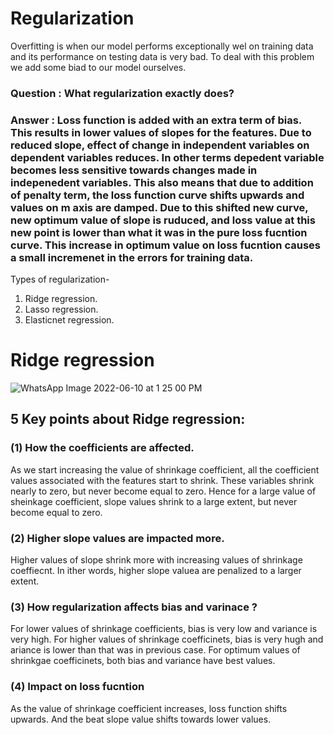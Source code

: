 # Regularization

Overfitting is when our model performs exceptionally wel on training data and its performance on testing data is very bad. To deal with this problem we add some biad to our model ourselves.

### Question : What regularization exactly does?
### Answer : Loss function is added with an extra term of bias. This results in lower values of slopes for the features. Due to reduced slope, effect of change in independent variables on dependent variables reduces. In other terms depedent variable becomes less sensitive towards changes made in indepenedent variables. This also means that due to addition of penalty term, the loss function curve shifts upwards and values on m axis are damped. Due to this shifted new curve, new optimum value of slope is ruduced, and loss value at this new point is lower than what it was in the pure loss fucntion curve. This increase in optimum value on loss fucntion causes a small incremenet in the errors for training data.

Types of regularization-
1. Ridge regression.
2. Lasso regression.
3. Elasticnet regression.


# Ridge regression

![WhatsApp Image 2022-06-10 at 1 25 00 PM](https://user-images.githubusercontent.com/92416952/173024427-554b908e-e07e-499d-8711-34006545e3d2.jpeg)


## 5 Key points about Ridge regression:
### (1) How the coefficients are affected.
As we start increasing the value of shrinkage coefficient, all the coefficient values associated with the features start to shrink. These variables shrink nearly to zero, but never become equal to zero. Hence for a large value of sheinkage coefficient, slope values shrink to a large extent, but never become equal to zero.
### (2) Higher slope values are impacted more.
Higher values of slope shrink more with increasing values of shrinkage coeffiecnt. In ither words, higher slope valuea are penalized to a larger extent.
### (3)  How regularization affects bias and varinace ?
For lower values of shrinkage coefficients, bias is very low and variance is very high.
For higher values of shrinkage coefficinets, bias is very hugh and ariance is lower than that was in previous case.
For optimum values of shrinkgae coefficinets, both bias and variance have best values.
### (4) Impact on loss fucntion
As the value of shrinkage coefficient increases, loss function shifts upwards. And the beat slope value shifts towards lower values.
